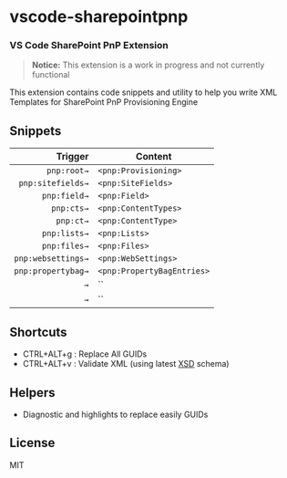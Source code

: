 # vscode-sharepointpnp
### VS Code SharePoint PnP Extension

>**Notice:** This extension is a work in progress and not currently functional

This extension contains code snippets and utility to help you write XML Templates for SharePoint PnP Provisioning Engine  

## Snippets

| Trigger  | Content |
| -------: | ------- |
| `pnp:root→` | `<pnp:Provisioning>` |
| `pnp:sitefields→` | `<pnp:SiteFields>` |
| `pnp:field→` | `<pnp:Field>` |
| `pnp:cts→` | `<pnp:ContentTypes>` |
| `pnp:ct→` | `<pnp:ContentType>` |
| `pnp:lists→` | `<pnp:Lists>` |
| `pnp:files→` | `<pnp:Files>` |
| `pnp:websettings→` | `<pnp:WebSettings>` |
| `pnp:propertybag→` | `<pnp:PropertyBagEntries>` |
| `→` | `` |
| `→` | `` |


## Shortcuts

* CTRL+ALT+g : Replace All GUIDs
* CTRL+ALT+v : Validate XML (using latest [XSD](https://github.com/SharePoint/PnP-Provisioning-Schema/blob/master/OfficeDevPnP.ProvisioningSchema/ProvisioningSchema-2016-05.xsd) schema) 

## Helpers

* Diagnostic and highlights to replace easily GUIDs

## License
MIT